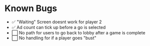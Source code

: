 <h1>Known Bugs</h1>

- ✅ "Waiting" Screen doesnt work for player 2 
- ✅ Ad count can tick up before a go is selected 
- ⬜️ No path for users to go back to lobby after a game is complete
- ⬜️ No handling for if a player goes "bust"



